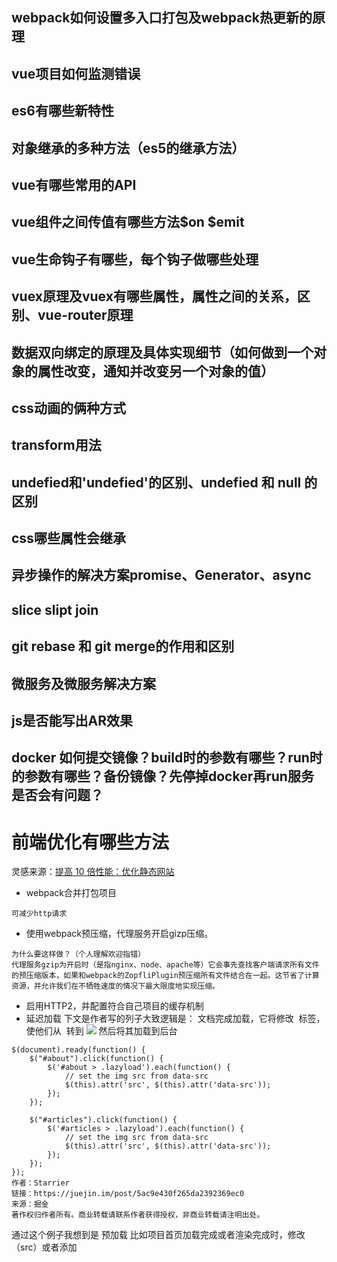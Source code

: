 ## webpack如何设置多入口打包及webpack热更新的原理
## vue项目如何监测错误
## es6有哪些新特性
## 对象继承的多种方法（es5的继承方法）
## vue有哪些常用的API
## vue组件之间传值有哪些方法$on $emit
## vue生命钩子有哪些，每个钩子做哪些处理
## vuex原理及vuex有哪些属性，属性之间的关系，区别、vue-router原理
## 数据双向绑定的原理及具体实现细节（如何做到一个对象的属性改变，通知并改变另一个对象的值）
## css动画的俩种方式
## transform用法
## undefied和'undefied'的区别、undefied 和 null 的区别
## css哪些属性会继承
## 异步操作的解决方案promise、Generator、async
## slice slipt join
## git rebase 和 git merge的作用和区别
## 微服务及微服务解决方案
## js是否能写出AR效果
## docker 如何提交镜像？build时的参数有哪些？run时的参数有哪些？备份镜像？先停掉docker再run服务是否会有问题？
# 前端优化有哪些方法
灵感来源：[提高 10 倍性能：优化静态网站](https://juejin.im/post/5ac9e430f265da2392369ec0)
* webpack合并打包项目
~~~
可减少http请求
~~~
* 使用webpack预压缩，代理服务开启gizp压缩。
~~~
为什么要这样做？（个人理解欢迎指错）
代理服务gzip为开启时（是指nginx、node、apache等）它会事先查找客户端请求所有文件的预压缩版本，如果和webpack的ZopfliPlugin预压缩所有文件结合在一起。这节省了计算资源，并允许我们在不牺牲速度的情况下最大限度地实现压缩。
~~~
* 启用HTTP2，并配置符合自己项目的缓存机制
* 延迟加载
下文是作者写的列子大致逻辑是：
文档完成加载，它将修改 <img> 标签，使他们从 <img data-src=”…”> 转到 <img src=”…”> 然后将其加载到后台
~~~
$(document).ready(function() {
    $("#about").click(function() {
        $('#about > .lazyload').each(function() {
            // set the img src from data-src
            $(this).attr('src', $(this).attr('data-src'));
        });
    });

    $("#articles").click(function() {
        $('#articles > .lazyload').each(function() {
            // set the img src from data-src
            $(this).attr('src', $(this).attr('data-src'));
        });
    });
});
作者：Starrier
链接：https://juejin.im/post/5ac9e430f265da2392369ec0
来源：掘金
著作权归作者所有。商业转载请联系作者获得授权，非商业转载请注明出处。
~~~
通过这个例子我想到是 预加载
比如项目首页加载完成或者渲染完成时，修改（src）或者添加<script>、<link>标签引入即将需要用到的文件,就可以完成预加载。

* 还有很多优化的建议请自行查找，我只记录以上这些我认为能显著提高网站速度的点，像书写规范，css、js如何书写不会影响html解释速度这些优化，请多查阅资料